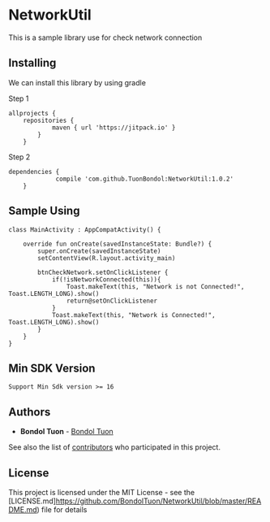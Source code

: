 
# NetworkUtil
This is a sample library use for check network connection

## Installing

We can install this library by using gradle

Step 1

```
allprojects {
	repositories {
			maven { url 'https://jitpack.io' }
		}
	}
```

Step 2

```
dependencies {
	         compile 'com.github.TuonBondol:NetworkUtil:1.0.2'
	}
```

## Sample Using

```
class MainActivity : AppCompatActivity() {

    override fun onCreate(savedInstanceState: Bundle?) {
        super.onCreate(savedInstanceState)
        setContentView(R.layout.activity_main)

        btnCheckNetwork.setOnClickListener {
            if(!isNetworkConnected(this)){
                Toast.makeText(this, "Network is not Connected!", Toast.LENGTH_LONG).show()
                return@setOnClickListener
            }
            Toast.makeText(this, "Network is Connected!", Toast.LENGTH_LONG).show()
        }
    }
}

```

## Min SDK Version

```
Support Min Sdk version >= 16

```

## Authors

* **Bondol Tuon** - [Bondol Tuon](https://github.com/BondolTuon)

See also the list of [contributors](https://github.com/BondolTuon/NetworkUtil/graphs/contributors) who participated in this project.

## License

This project is licensed under the MIT License - see the [LICENSE.md]https://github.com/BondolTuon/NetworkUtil/blob/master/README.md) file for details
